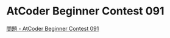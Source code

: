 AtCoder Beginner Contest 091
===

[問題 - AtCoder Beginner Contest 091](https://atcoder.jp/contests/abc091/tasks)
